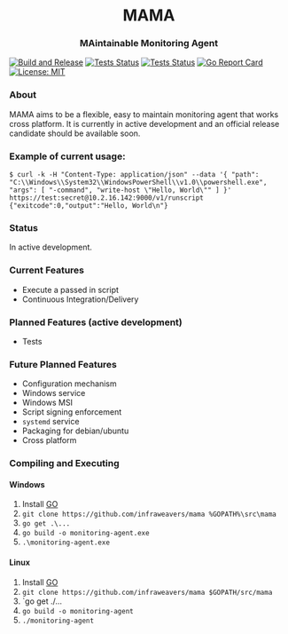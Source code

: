 <h1 align="center">MAMA</h1>
<h3 align="center">MAintainable Monitoring Agent</h3>

[![Build and Release](https://github.com/infraweavers/mama/workflows/Build%20and%20Release/badge.svg)](https://github.com/infraweavers/mama/actions?query=workflow%3A%22Build+and+Release%22)
[![Tests Status](https://github.com/infraweavers/mama/workflows/Test-Ubuntu/badge.svg)](https://github.com/infraweavers/mama/actions?query=workflow:Test-Ubuntu)
[![Tests Status](https://github.com/infraweavers/mama/workflows/Test-Windows/badge.svg)](https://github.com/infraweavers/mama/actions?query=workflow:Test-Windows)
[![Go Report Card](https://goreportcard.com/badge/github.com/infraweavers/mama)](https://goreportcard.com/report/github.com/infraweavers/mama)
[![License: MIT](https://img.shields.io/github/license/infraweavers/mama)](https://mit-license.org/)

### About

MAMA aims to be a flexible, easy to maintain monitoring agent that works cross platform. It is currently in active development and an official release candidate should be available soon.

### Example of current usage:

```
$ curl -k -H "Content-Type: application/json" --data '{ "path": "C:\\Windows\\System32\\WindowsPowerShell\\v1.0\\powershell.exe", "args": [ "-command", "write-host \"Hello, World\"" ] }' https://test:secret@10.2.16.142:9000/v1/runscript
{"exitcode":0,"output":"Hello, World\n"}

```

### Status

In active development.

### Current Features

* Execute a passed in script
* Continuous Integration/Delivery

### Planned Features (active development)

* Tests

### Future Planned Features

* Configuration mechanism
* Windows service
* Windows MSI
* Script signing enforcement
* `systemd` service
* Packaging for debian/ubuntu
* Cross platform

### Compiling and Executing

#### Windows

1. Install [GO](https://golang.org/doc/install)
2. `git clone https://github.com/infraweavers/mama %GOPATH%\src\mama`
3. `go get .\...`
4. `go build -o monitoring-agent.exe` 
5. `.\monitoring-agent.exe`

#### Linux

1. Install [GO](https://golang.org/doc/install)
2. `git clone https://github.com/infraweavers/mama $GOPATH/src/mama`
3. `go get ./...
4. `go build -o monitoring-agent` 
5. `./monitoring-agent`
